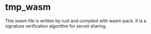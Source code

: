 # tmp_wasm

This wasm file is written by rust and compiled with wasm-pack. It is a signature verification algorithm for secret sharing.